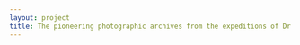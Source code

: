 ```yaml
--- 
layout: project 
title: The pioneering photographic archives from the expeditions of Dr. Roy Waldo Miner, Curator at the American Museum of Natural History from 1905-1943
---
```



